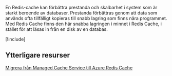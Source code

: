 En Redis-cache kan förbättra prestanda och skalbarhet i system som är starkt beroende av databaser. Prestanda förbättras genom att data som används ofta tillfälligt kopieras till snabb lagring som finns nära programmet. Med Redis Cache finns den här snabba lagringen i minnet i Redis Cache, i stället för att läsas in från en disk av en databas.

<!-- Cleanup sandbox -->
[!include[](../../../includes/azure-sandbox-cleanup.md)]

## <a name="additional-resources"></a>Ytterligare resurser

[Migrera från Managed Cache Service till Azure Redis Cache](https://docs.microsoft.com/en-us/azure/redis-cache/cache-migrate-to-redis)